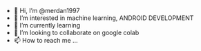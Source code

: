 - 👋 Hi, I’m @merdan1997
- 👀 I’m interested in machine learning, ANDROID DEVELOPMENT
- 🌱 I’m currently learning 
- 💞️ I’m looking to collaborate on google colab
- 📫 How to reach me ...

<!---
merdan1997/merdan1997 is a ✨ special ✨ repository because its `README.md` (this file) appears on your GitHub profile.
You can click the Preview link to take a look at your changes.
--->
